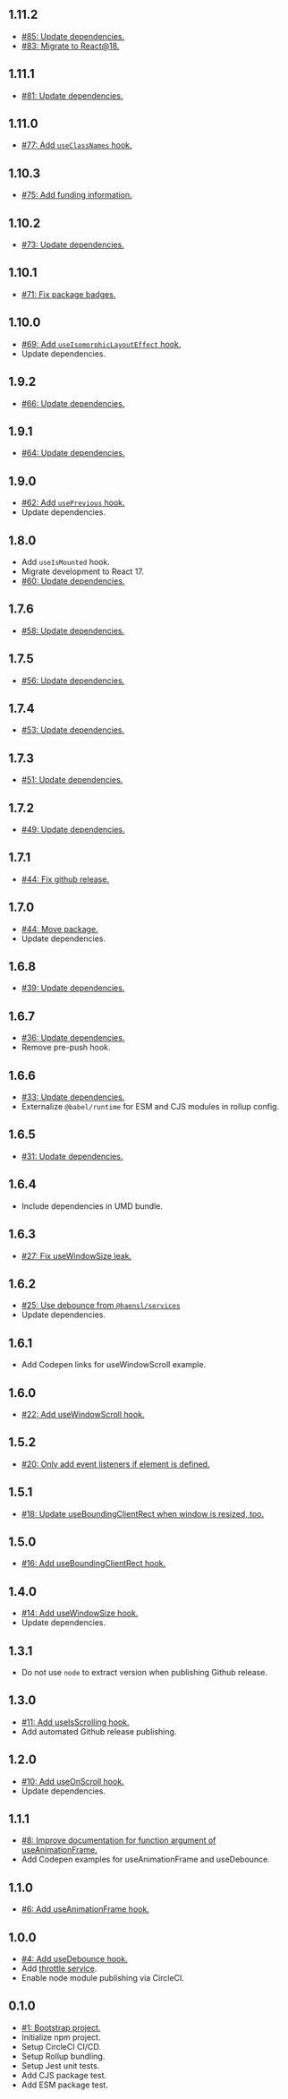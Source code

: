 ## 1.11.2
* [#85: Update dependencies.](https://github.com/haensl/hooks/issues/85)
* [#83: Migrate to React@18.](https://github.com/haensl/hooks/issues/83)

## 1.11.1
* [#81: Update dependencies.](https://github.com/haensl/hooks/issues/81)

## 1.11.0
* [#77: Add `useClassNames` hook.](https://github.com/haensl/hooks/issues/77)

## 1.10.3
* [#75: Add funding information.](https://github.com/haensl/hooks/issues/75)

## 1.10.2
* [#73: Update dependencies.](https://github.com/haensl/hooks/issues/73)

## 1.10.1
* [#71: Fix package badges.](https://github.com/haensl/hooks/issues/71)

## 1.10.0
* [#69: Add `useIsomorphicLayoutEffect` hook.](https://github.com/haensl/hooks/issues/69)
* Update dependencies.

## 1.9.2
* [#66: Update dependencies.](https://github.com/haensl/hooks/issues/66)

## 1.9.1
* [#64: Update dependencies.](https://github.com/haensl/hooks/issues/64)

## 1.9.0
* [#62: Add `usePrevious` hook.](https://github.com/haensl/hooks/issues/62)
* Update dependencies.

## 1.8.0
* Add `useIsMounted` hook.
* Migrate development to React 17.
* [#60: Update dependencies.](https://github.com/haensl/hooks/issues/60)

## 1.7.6
* [#58: Update dependencies.](https://github.com/haensl/hooks/issues/58)

## 1.7.5
* [#56: Update dependencies.](https://github.com/haensl/hooks/issues/56)

## 1.7.4
* [#53: Update dependencies.](https://github.com/haensl/hooks/issues/53)

## 1.7.3
* [#51: Update dependencies.](https://github.com/haensl/hooks/issues/51)

## 1.7.2
* [#49: Update dependencies.](https://github.com/haensl/hooks/issues/49)

## 1.7.1
* [#44: Fix github release.](https://github.com/haensl/hooks/issues/44)

## 1.7.0
* [#44: Move package.](https://github.com/haensl/hooks/issues/44)
* Update dependencies.

## 1.6.8
* [#39: Update dependencies.](https://github.com/haensl/hooks/issues/39)

## 1.6.7
* [#36: Update dependencies.](https://github.com/haensl/hooks/issues/36)
* Remove pre-push hook.

## 1.6.6
* [#33: Update dependencies.](https://github.com/haensl/hooks/issues/33)
* Externalize `@babel/runtime` for ESM and CJS modules in rollup config.

## 1.6.5
* [#31: Update dependencies.](https://github.com/haensl/hooks/issues/31)

## 1.6.4
* Include dependencies in UMD bundle.

## 1.6.3
* [#27: Fix useWindowSize leak.](https://github.com/haensl/hooks/issues/27)

## 1.6.2
* [#25: Use debounce from `@haensl/services`](https://github.com/haensl/hooks/issues/25)
* Update dependencies.

## 1.6.1
* Add Codepen links for useWindowScroll example.

## 1.6.0
* [#22: Add useWindowScroll hook.](https://github.com/haensl/hooks/issues/22)

## 1.5.2
* [#20: Only add event listeners if element is defined.](https://github.com/haensl/hooks/issues/20)

## 1.5.1
* [#18: Update useBoundingClientRect when window is resized, too.](https://github.com/haensl/hooks/issues/18)

## 1.5.0
* [#16: Add useBoundingClientRect hook.](https://github.com/haensl/hooks/issues/16)

## 1.4.0
* [#14: Add useWindowSize hook.](https://github.com/haensl/hooks/issues/14)
* Update dependencies.

## 1.3.1
* Do not use `node` to extract version when publishing Github release.

## 1.3.0
* [#11: Add useIsScrolling hook.](https://github.com/haensl/hooks/issues/11)
* Add automated Github release publishing.

## 1.2.0
* [#10: Add useOnScroll hook.](https://github.com/haensl/hooks/issues/10)
* Update dependencies.

## 1.1.1
* [#8: Improve documentation for function argument of useAnimationFrame.](https://github.com/haensl/hooks/issues/8)
* Add Codepen examples for useAnimationFrame and useDebounce.

## 1.1.0
* [#6: Add useAnimationFrame hook.](https://github.com/haensl/hooks/issues/6)

## 1.0.0
* [#4: Add useDebounce hook.](https://github.com/haensl/hooks/issues/4)
* Add [throttle service](src/services/throttle).
* Enable node module publishing via CircleCI.

## 0.1.0
* [#1: Bootstrap project.](https://github.com/haensl/hooks/issues/1)
* Initialize npm project.
* Setup CircleCI CI/CD.
* Setup Rollup bundling.
* Setup Jest unit tests.
* Add CJS package test.
* Add ESM package test.

